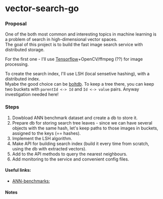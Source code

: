 # vector-search-go

### Proposal  

One of the both most common and interesting topics in machine learning is a problem of search in high-dimensional vector spaces.  
The goal of this project is to build the fast image search service with distributed storage.  

For the first one - I'll use [Tensorflow](https://syslog.ravelin.com/go-tensorflow-74d1101fab3f)+OpenCV/ffmpeg (??) for image processing.   

To create the search index, I'll use LSH (local sensetive hashing), with a distributed index.  
Myabe the good choice can be [boltdb](https://github.com/boltdb/bolt). To keep a tree there, you can keep two buckets with `parentId <-> Id` and `Id <-> value` pairs. Anyway investigation needed here!  

### Steps  

1. Dowbload ANN benchmark dataset and create a db to store it.  
2. Prepare db for storing search tree leaves - since we can have several objects with the same hash, let's keep paths to those images in buckets, assigned to the keys (== hashes).  
3. Implement the LSH algorithm.    
4. Make API for building search index (build it every time from scratch, using the db with extracted vectors).   
5. Add to the API methods to query the nearest neighbours.  
6. Add monitoring to the service and convenient config files.  
 
#### Useful links:  

- [ANN-benchmarks](https://github.com/erikbern/ann-benchmarks);  

#### Notes  


